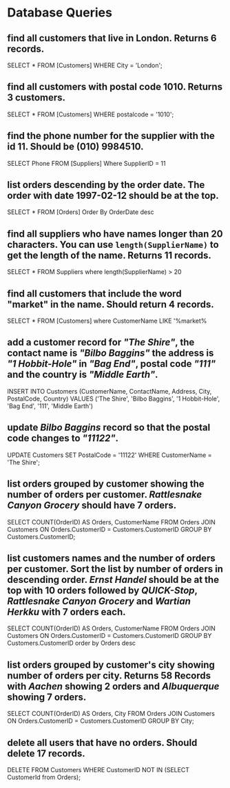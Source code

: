 # Database Queries

## find all customers that live in London. Returns 6 records.

SELECT \* FROM [Customers] WHERE City = 'London';

## find all customers with postal code 1010. Returns 3 customers.

SELECT \* FROM [Customers] WHERE postalcode = '1010';

## find the phone number for the supplier with the id 11. Should be (010) 9984510.

SELECT Phone FROM [Suppliers] Where SupplierID = 11

## list orders descending by the order date. The order with date 1997-02-12 should be at the top.

SELECT \* FROM [Orders] Order By OrderDate desc

## find all suppliers who have names longer than 20 characters. You can use `length(SupplierName)` to get the length of the name. Returns 11 records.

SELECT \* FROM Suppliers where length(SupplierName) > 20

## find all customers that include the word "market" in the name. Should return 4 records.

SELECT \* FROM [Customers] where CustomerName LIKE '%market%

## add a customer record for _"The Shire"_, the contact name is _"Bilbo Baggins"_ the address is _"1 Hobbit-Hole"_ in _"Bag End"_, postal code _"111"_ and the country is _"Middle Earth"_.

INSERT INTO Customers (CustomerName, ContactName, Address, City, PostalCode, Country)
VALUES ('The Shire', 'Bilbo Baggins', '1 Hobbit-Hole', 'Bag End', '111', 'Middle Earth')

## update _Bilbo Baggins_ record so that the postal code changes to _"11122"_.

UPDATE Customers SET PostalCode = '11122' WHERE CustomerName = 'The Shire';

## list orders grouped by customer showing the number of orders per customer. _Rattlesnake Canyon Grocery_ should have 7 orders.

SELECT COUNT(OrderID) AS Orders, CustomerName FROM Orders JOIN Customers ON Orders.CustomerID = Customers.CustomerID GROUP BY Customers.CustomerID;

## list customers names and the number of orders per customer. Sort the list by number of orders in descending order. _Ernst Handel_ should be at the top with 10 orders followed by _QUICK-Stop_, _Rattlesnake Canyon Grocery_ and _Wartian Herkku_ with 7 orders each.

SELECT COUNT(OrderID) AS Orders, CustomerName FROM Orders JOIN Customers ON Orders.CustomerID = Customers.CustomerID GROUP BY Customers.CustomerID order by Orders desc

## list orders grouped by customer's city showing number of orders per city. Returns 58 Records with _Aachen_ showing 2 orders and _Albuquerque_ showing 7 orders.

SELECT COUNT(OrderID) AS Orders, City FROM Orders JOIN Customers ON Orders.CustomerID = Customers.CustomerID GROUP BY City;

## delete all users that have no orders. Should delete 17 records.

DELETE FROM Customers WHERE CustomerID NOT IN (SELECT CustomerId from Orders);
